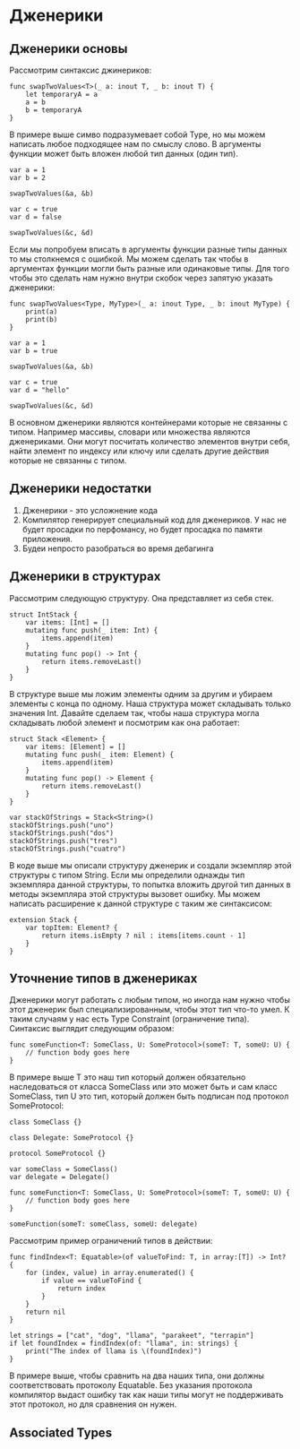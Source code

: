 # Дженерики

## Дженерики основы

Рассмотрим синтаксис джинериков:

```
func swapTwoValues<T>(_ a: inout T, _ b: inout T) {
    let temporaryA = a
    a = b
    b = temporaryA
}
```

В примере выше симво <T> подразумевает собой Type, но мы можем написать любое подходящее нам по смыслу слово. В аргументы функции может быть вложен любой тип данных (один тип).

```
var a = 1
var b = 2

swapTwoValues(&a, &b)

var c = true
var d = false

swapTwoValues(&c, &d)
```

Если мы попробуем вписать в аргументы функции разные типы данных то мы столкнемся с ошибкой.
Мы можем сделать так чтобы в аргументах функции могли быть разные или одинаковые типы. Для того чтобы это сделать нам нужно внутри скобок через запятую указать дженерики:

```
func swapTwoValues<Type, MyType>(_ a: inout Type, _ b: inout MyType) {
    print(a)
    print(b)
}

var a = 1
var b = true

swapTwoValues(&a, &b)

var c = true
var d = "hello"

swapTwoValues(&c, &d)
```

В основном дженерики являются контейнерами которые не связанны с типом. Например массивы, словари или множества являются дженериками. Они могут посчитать количество элементов внутри себя, найти элемент по индексу или ключу или сделать другие действия которые не связанны с типом.

## Дженерики недостатки

1. Дженерики - это усложнение кода
2. Компилятор генерирует специальный код для дженериков. У нас не будет просадки по перфомансу, но будет просадка по памяти приложения.
3. Будеи непросто разобраться во время дебагинга

## Дженерики в структурах

Рассмотрим следующую структуру. Она представляет из себя стек.

```
struct IntStack {
    var items: [Int] = []
    mutating func push(_ item: Int) {
        items.append(item)
    }
    mutating func pop() -> Int {
        return items.removeLast()
    }
}
```

В структуре выше мы ложим элементы одним за другим и убираем элементы с конца по одному. Наша структура может складывать только значения Int.
Давайте сделаем так, чтобы наша структура могла складывать любой элемент и посмотрим как она работает:

```
struct Stack <Element> {
    var items: [Element] = []
    mutating func push(_ item: Element) {
        items.append(item)
    }
    mutating func pop() -> Element {
        return items.removeLast()
    }
}

var stackOfStrings = Stack<String>()
stackOfStrings.push("uno")
stackOfStrings.push("dos")
stackOfStrings.push("tres")
stackOfStrings.push("cuatro")
```

В коде выше мы описали структуру дженерик и создали экземпляр этой структуры с типом String. Если мы определили однажды тип экземпляра данной структуры, то попытка вложить другой тип данных в методы экземпляра этой структуры вызовет ошибку.
Мы можем написать расширение к данной структуре с таким же синтаксисом:

```
extension Stack {
    var topItem: Element? {
        return items.isEmpty ? nil : items[items.count - 1]
    }
}
```

## Уточнение типов в дженериках

Дженерики могут работать с любым типом, но иногда нам нужно чтобы этот дженерик был специализированным, чтобы этот тип что-то умел. К таким случаям у нас есть Type Constraint (ограничение типа). Синтаксис выглядит следующим образом:

```
func someFunction<T: SomeClass, U: SomeProtocol>(someT: T, someU: U) {
    // function body goes here
}
```

В примере выше T это наш тип который должен обязательно наследоваться от класса SomeClass или это может быть и сам класс SomeClass, тип U это тип, который должен быть подписан под протокол SomeProtocol:

```
class SomeClass {}

class Delegate: SomeProtocol {}

protocol SomeProtocol {}

var someClass = SomeClass()
var delegate = Delegate()

func someFunction<T: SomeClass, U: SomeProtocol>(someT: T, someU: U) {
    // function body goes here
}

someFunction(someT: someClass, someU: delegate)
```

Рассмотрим пример ограничений типов в действии:

```
func findIndex<T: Equatable>(of valueToFind: T, in array:[T]) -> Int? {
    for (index, value) in array.enumerated() {
        if value == valueToFind {
            return index
        }
    }
    return nil
}

let strings = ["cat", "dog", "llama", "parakeet", "terrapin"]
if let foundIndex = findIndex(of: "llama", in: strings) {
    print("The index of llama is \(foundIndex)")
}
```

В примере выше, чтобы сравнить на два наших типа, они должны соответствовать протоколу Equatable. Без указания протокола компилятор выдаст ошибку так как наши типы могут не поддерживать этот протокол, но для сравнения он нужен.

## Associated Types



